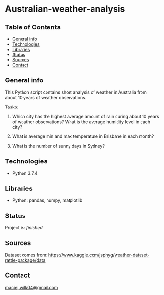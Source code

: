 # Australian-weather-analysis

## Table of Contents
* [General info](#general-info)
* [Technologies](#technologies)
* [Libraries](#libraries)
* [Status](#status)
* [Sources](#sources)
* [Contact](#contact)

## General info
This Python script contains short analysis of weather in Australia from about 10 years of weather observations.

Tasks:

1. Which city has the highest average amount of rain during about 10 years of weather observations? What is the average humidity level in each city?

2. What is average min and max temperature in Brisbane in each month?

3. What is the number of sunny days in Sydney?

## Technologies
* Python 3.7.4

## Libraries
* Python: pandas, numpy, matplotlib

## Status
Project is: _finished_

## Sources
Dataset comes from: https://www.kaggle.com/jsphyg/weather-dataset-rattle-package/data

## Contact
maciej.wilk04@gmail.com
